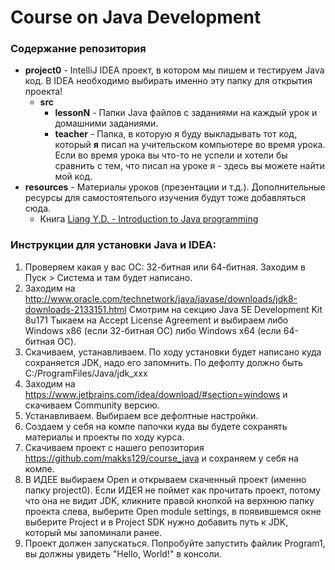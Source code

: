 # Course on Java Development

### Содержание репозитория

- **project0** - IntelliJ IDEA проект, в котором мы пишем и тестируем Java код. В IDEA необходимо выбирать именно эту папку для открытия проекта!
  - **src**
    - **lessonN** - Папки Java файлов с заданиями на каждый урок и домашними заданиями.
    - **teacher** - Папка, в которую я буду выкладывать тот код, который **я** писал на учительском компьютере во время урока. Если во время урока вы что-то не успели и хотели бы сравнить с тем, что писал на уроке я - здесь вы можете найти мой код.
- **resources** - Материалы уроков (презентации и т.д.). Дополнительные ресурсы для самостоятелього изучения будут тоже добавляться сюда.
  - Книга [Liang Y.D. - Introduction to Java programming](https://www.dropbox.com/s/2n590tuyfr9cdph/Liang_Y_D_-_Introduction_to_Java_Programming.pdf?dl=0)



### Инструкции для установки Java и IDEA:

1. Проверяем какая у вас ОС: 32-битная или 64-битная. Заходим в Пуск > Система и там будет написано.
2. Заходим на http://www.oracle.com/technetwork/java/javase/downloads/jdk8-downloads-2133151.html
Cмотрим на секцию Java SE Development Kit 8u171
Тыкаем на Accept License Agreement и выбираем либо Windows x86 (если 32-битная ОС) либо Windows x64 (если 64-битная ОС).
3. Скачиваем, устанавливаем. По ходу установки будет написано куда сохраняется JDK, надо его запомнить. По дефолту должно быть C:/ProgramFiles/Java/jdk_xxx
4. Заходим на https://www.jetbrains.com/idea/download/#section=windows и скачиваем Community версию.
5. Устанавливаем. Выбираем все дефолтные настройки.
6. Создаем у себя на компе папочки куда вы будете сохранять материалы и проекты по ходу курса.
7. Скачиваем проект с нашего репозитория https://github.com/makks129/course_java и сохраняем у себя на компе.
8. В ИДЕЕ выбираем Open и открываем скаченный проект (именно папку project0). Если ИДЕЯ не поймет как прочитать проект, потому что она не видит JDK, кликните правой кнопкой на верхнюю папку проекта слева, выберите Open module settings, в появившемся окне выберите Project и в Project SDK нужно добавить путь к JDK, который мы запоминали ранее.
9. Проект должен запускаться. Попробуйте запустить файлик Program1, вы должны увидеть "Hello, World!" в консоли.
